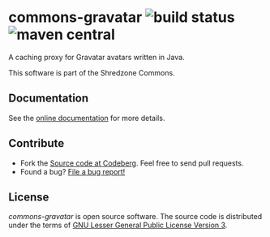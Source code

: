 # commons-gravatar ![build status](https://shredzone.org/badge/commons-gravatar.svg) ![maven central](https://shredzone.org/maven-central/org.shredzone.commons/commons-gravatar/badge.svg)

A caching proxy for Gravatar avatars written in Java.

This software is part of the Shredzone Commons.

## Documentation

See the [online documentation](https://shredzone.org/maven/commons-gravatar/) for more details.

## Contribute

* Fork the [Source code at Codeberg](https://codeberg.org/shred/commons-gravatar). Feel free to send pull requests.
* Found a bug? [File a bug report!](https://codeberg.org/shred/commons-gravatar/issues)

## License

_commons-gravatar_ is open source software. The source code is distributed under the terms of [GNU Lesser General Public License Version 3](http://www.gnu.org/licenses/lgpl-3.0.html).
